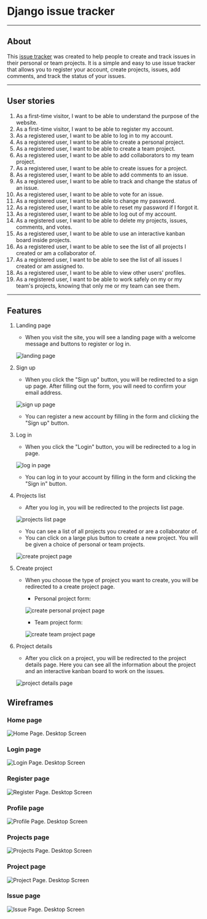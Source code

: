 # Django issue tracker

---
## About
This [issue tracker](https://issue-tracker-by-konovalovs.herokuapp.com/) was created to help people to create and track issues in their personal or team projects. It is a simple and easy to use issue tracker that allows you to register your account, create projects, issues, add comments, and track the status of your issues.

---

## User stories
1. As a first-time visitor, I want to be able to understand the purpose of the website.
1. As a first-time visitor, I want to be able to register my account.
1. As a registered user, I want to be able to log in to my account.
1. As a registered user, I want to be able to create a personal project.
1. As a registered user, I want to be able to create a team project.
1. As a registered user, I want to be able to add collaborators to my team project.
1. As a registered user, I want to be able to create issues for a project.
1. As a registered user, I want to be able to add comments to an issue.
1. As a registered user, I want to be able to track and change the status of an issue.
1. As a registered user, I want to be able to vote for an issue.
1. As a registered user, I want to be able to change my password.
1. As a registered user, I want to be able to reset my password if I forgot it.
1. As a registered user, I want to be able to log out of my account.
1. As a registered user, I want to be able to delete my projects, issues, comments, and votes.
1. As a registered user, I want to be able to use an interactive kanban board inside projects.
1. As a registered user, I want to be able to see the list of all projects I created or am a collaborator of.
1. As a registered user, I want to be able to see the list of all issues I created or am assigned to.
1. As a registered user, I want to be able to view other users' profiles.
1. As a registered user, I want to be able to work safely on my or my team's projects, knowing that only me or my team can see them.

---

## Features
1. Landing page

    - When you visit the site, you will see a landing page with a welcome message and buttons to register or log in.

    ![landing page](documentation/website_screenshots/landing_page.png)

1. Sign up

    - When you click the "Sign up" button, you will be redirected to a sign up page. After filling out the form, you will need to confirm your email address.

    ![sign up page](documentation/website_screenshots/sign_up_form.png)

    - You can register a new account by filling in the form and clicking the "Sign up" button.

1. Log in

    - When you click the "Login" button, you will be redirected to a log in page.

    ![log in page](documentation/website_screenshots/sign_in_form.png)

    - You can log in to your account by filling in the form and clicking the "Sign in" button.

1. Projects list

    - After you log in, you will be redirected to the projects list page.

    ![projects list page](documentation/website_screenshots/projects_list.png)

    - You can see a list of all projects you created or are a collaborator of.
    - You can click on a large plus button to create a new project. You will be given a choice of personal or team projects.

    ![create project page](documentation/website_screenshots/create_project_button.png)

1. Create project

    - When you choose the type of project you want to create, you will be redirected to a create project page.

        + Personal project form:

        ![create personal project page](documentation/website_screenshots/create_personal_project.png)

        + Team project form:

        ![create team project page](documentation/website_screenshots/create_team_project.png)

1. Project details

    - After you click on a project, you will be redirected to the project details page. Here you can see all the information about the project and an interactive kanban board to work on the issues.

    ![project details page](documentation/website_screenshots/project_details.png)

    

## Wireframes
### Home page
![Home Page. Desktop Screen](documentation/wireframes/home_page.png)
### Login page
![Login Page. Desktop Screen](documentation/wireframes/login_page.png)
### Register page
![Register Page. Desktop Screen](documentation/wireframes/register_page.png)
### Profile page
![Profile Page. Desktop Screen](documentation/wireframes/profile_page.png)
### Projects page
![Projects Page. Desktop Screen](documentation/wireframes/projects_page.png)
### Project page
![Project Page. Desktop Screen](documentation/wireframes/project_page.png)
### Issue page
![Issue Page. Desktop Screen](documentation/wireframes/issue_page.png)